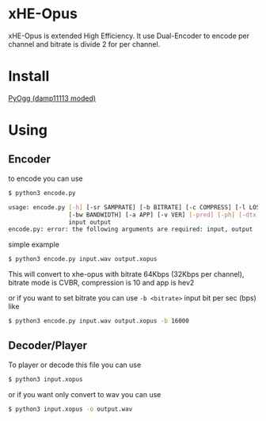 # xHE-Opus
xHE-Opus is extended High Efficiency. It use Dual-Encoder to encode per channel and bitrate is divide 2 for per channel.

# Install
[PyOgg (damp11113 moded)](https://github.com/damp11113/PyOgg)

# Using
## Encoder
to encode you can use
```bash
$ python3 encode.py
```
```bash
usage: encode.py [-h] [-sr SAMPRATE] [-b BITRATE] [-c COMPRESS] [-l LOSS] [-fs FRAMESIZE] [-bm BITMODE]
                 [-bw BANDWIDTH] [-a APP] [-v VER] [-pred] [-ph] [-dtx] [-sb]
                 input output
encode.py: error: the following arguments are required: input, output
```
simple example
```bash
$ python3 encode.py input.wav output.xopus
```
This will convert to xhe-opus with bitrate 64Kbps (32Kbps per channel), bitrate mode is CVBR, compression is 10 and app is hev2

or if you want to set bitrate you can use `-b <bitrate>` input bit per sec (bps) like
```bash
$ python3 encode.py input.wav output.xopus -b 16000
```

## Decoder/Player
To player or decode this file you can use
```bash
$ python3 input.xopus
```
or if you want only convert to wav you can use
```bash
$ python3 input.xopus -o output.wav
```